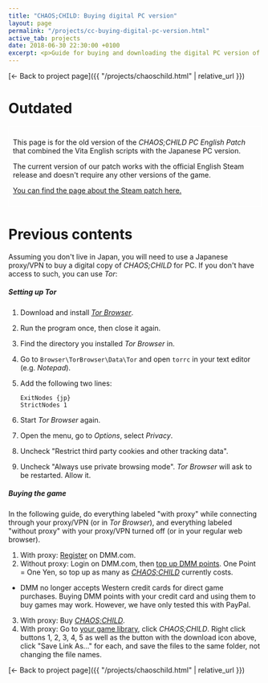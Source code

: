 ```yaml
---
title: "CHAOS;CHILD: Buying digital PC version"
layout: page
permalink: "/projects/cc-buying-digital-pc-version.html"
active_tab: projects
date: 2018-06-30 22:30:00 +0100
excerpt: <p>Guide for buying and downloading the digital PC version of CHAOS;CHILD without living in Japan</p>
---
```


[← Back to project page]({{ "/projects/chaoschild.html" | relative_url }})

# Outdated

<div style="border: 1px solid #fff; padding: 8px;">
<p>This page is for the old version of the <i>CHAOS;CHILD PC English Patch</i> that combined the Vita English scripts with the Japanese PC version.</p>

<p>The current version of our patch works with the official English Steam release and doesn't require any other versions of the game.</p>

<p><a href='{{ "/projects/chaoschild-steam.html" | relative_url }}'>You can find the page about the Steam patch here.</a></p>
</div>

# Previous contents

Assuming you don't live in Japan, you will need to use a Japanese proxy/VPN to buy a digital copy of _CHAOS;CHILD_ for PC. If you don't have access to such, you can use _Tor_:

##### Setting up Tor

1. Download and install _[Tor Browser](https://www.torproject.org/projects/torbrowser.html.en#downloads)_.
2. Run the program once, then close it again.
3. Find the directory you installed _Tor Browser_ in.
4. Go to `Browser\TorBrowser\Data\Tor` and open `torrc` in your text editor (e.g. _Notepad_).
5. Add the following two lines:

   ```
   ExitNodes {jp}
   StrictNodes 1
   ```

6. Start _Tor Browser_ again.
7. Open the menu, go to _Options_, select _Privacy_.
8. Uncheck "Restrict third party cookies and other tracking data".
9. Uncheck "Always use private browsing mode". _Tor Browser_ will ask to be restarted. Allow it.

##### Buying the game

In the following guide, do everything labeled "with proxy" while connecting through your proxy/VPN (or in _Tor Browser_), and everything labeled "without proxy" with your proxy/VPN turned off (or in your regular web browser).

1. With proxy: [Register](https://www.dmm.com/my/-/register/) on DMM.com.
2. Without proxy: Login on DMM.com, then [top up DMM points](https://www.dmm.com/en/my/-/point/balance/). One Point = One Yen, so top up as many as _[CHAOS;CHILD](http://dlsoft.dmm.com/detail/ihobe_0029/)_ currently costs.

- DMM no longer accepts Western credit cards for direct game purchases. Buying DMM points with your credit card and using them to buy games may work. However, we have only tested this with PayPal.

3. With proxy: Buy _[CHAOS;CHILD](http://dlsoft.dmm.com/detail/ihobe_0029/)_.
4. With proxy: Go to [your game library](http://dlsoft.dmm.com/mylibrary/), click _CHAOS;CHILD_. Right click buttons 1, 2, 3, 4, 5 as well as the button with the download icon above, click "Save Link As..." for each, and save the files to the same folder, not changing the file names.

[← Back to project page]({{ "/projects/chaoschild.html" | relative_url }})
